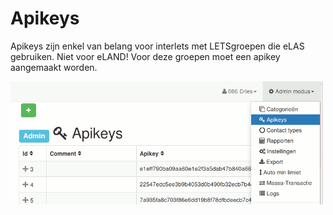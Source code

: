 # Apikeys

Apikeys zijn enkel van belang voor interlets met LETSgroepen die eLAS gebruiken. Niet voor eLAND! Voor deze groepen moet een apikey aangemaakt worden.

![apikeys](img/apikeys.png)
